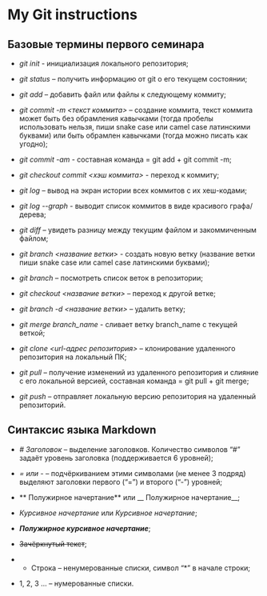 # My Git instructions

## Базовые термины первого семинара

* *git init* - инициализация локального репозитория;

* *git status* – получить информацию от git о его текущем состоянии;

* *git add* – добавить файл или файлы к следующему коммиту;

* *git commit -m <текст коммита>* – создание коммита, текст коммита может быть без обрамления кавычками (тогда пробелы использовать нельзя, пиши snake case или camel case латинскими буквами) или быть обрамлен кавычками (тогда можно писать как угодно);

* *git commit -am* - составная команда = git add + git commit -m;

* *git checkout commit <хэш коммита>* - переход к коммиту; 

* *git log* – вывод на экран истории всех коммитов с их хеш-кодами;

* *git log --graph* - выводит список коммитов в виде красивого графа/дерева;

* *git diff* – увидеть разницу между текущим файлом и закоммиченным файлом;

* *git branch <название ветки>* - создать новую ветку (название ветки пиши snake case или camel case латинскими буквами);

* *git branch* – посмотреть список веток в репозитории;

* *git checkout <название ветки>* – переход к другой ветке;

* *git branch -d <название ветки>* – удалить ветку;

* *git merge branch_name* - сливает ветку branch_name с текущей веткой;

* *git clone <url-адрес репозитория>* – клонирование удаленного репозитория на локальный ПК;

* *git pull* – получение изменений из удаленного репозитория и слияние с его локальной версией, составная команда = git pull + git merge;

* *git push* – отправляет локальную версию репозитория на удаленный репозиторий.

## Синтаксис языка Markdown

* *# Заголовок* – выделение заголовков. Количество символов “#” задаёт уровень заголовка (поддерживается 6 уровней);

* *= или -* – подчёркиванием этими символами (не менее 3 подряд) выделяют заголовки первого (“=”) и второго (“-”) уровней;

* ** Полужирное начертание** или __ Полужирное начертание__;

* *Курсивное начертание* или _Курсивное начертание_;

* ***Полужирное курсивное начертание***;

* ~~Зачёркнутый текст~~;

* * Строка – ненумерованные списки, символ “*” в начале строки;

* 1, 2, 3 … – нумерованные списки.